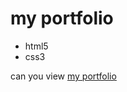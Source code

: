 # my portfolio
- html5
- css3

can you view [my portfolio](https://vbkfyfcfghfkbtdf.github.io/test2/)
